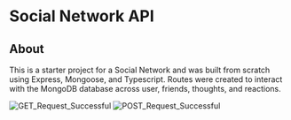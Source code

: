 # Social Network API

## About

This is a starter project for a Social Network and was built from scratch using Express, Mongoose, and Typescript. Routes were created to interact with the MongoDB database across user, friends, thoughts, and reactions. 
 
![GET_Request_Successful](https://github.com/user-attachments/assets/a0d70bb2-acf3-41d0-bcd0-05da54510d84)
![POST_Request_Successful](https://github.com/user-attachments/assets/915f1733-52ab-4fbb-be07-994cca2f78fc)
